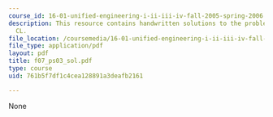 ```yaml
---
course_id: 16-01-unified-engineering-i-ii-iii-iv-fall-2005-spring-2006
description: This resource contains handwritten solutions to the problems on operating
  CL.
file_location: /coursemedia/16-01-unified-engineering-i-ii-iii-iv-fall-2005-spring-2006/761b5f7df1c4cea128891a3deafb2161_f07_ps03_sol.pdf
file_type: application/pdf
layout: pdf
title: f07_ps03_sol.pdf
type: course
uid: 761b5f7df1c4cea128891a3deafb2161

---
```

None